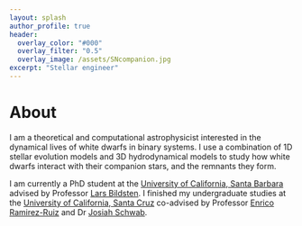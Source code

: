 ```yaml
---
layout: splash
author_profile: true
header:
  overlay_color: "#000"
  overlay_filter: "0.5"
  overlay_image: /assets/SNcompanion.jpg
excerpt: "Stellar engineer"
---
```


# About

I am a theoretical and computational astrophysicist interested in the dynamical lives of white dwarfs in binary systems. I use a combination of 1D stellar evolution models and 3D hydrodynamical models to study how white dwarfs interact with their companion stars, and the remnants they form. 

I am currently a PhD student at the [University of California, Santa Barbara](https://www.ucsb.edu) advised by Professor [Lars Bildsten](https://www.kitp.ucsb.edu/bildsten). I finished my undergraduate studies at the [University of California, Santa Cruz](https://www.ucsc.edu) co-advised by Professor [Enrico Ramirez-Ruiz](https://www.astro.ucsc.edu/faculty/index.php?uid=raruiz) and Dr [Josiah Schwab](https://yoshiyahu.org). 



